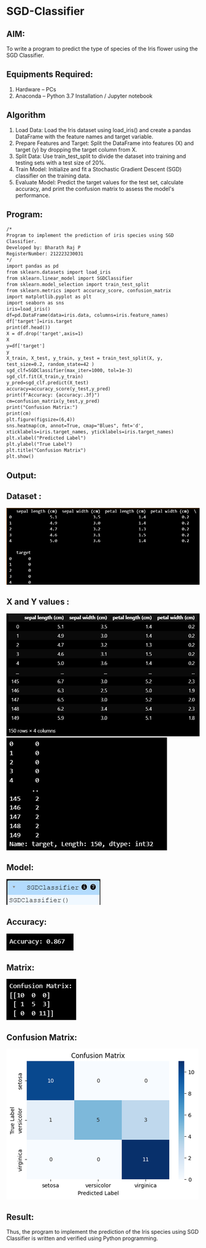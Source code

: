 # SGD-Classifier
## AIM:
To write a program to predict the type of species of the Iris flower using the SGD Classifier.

## Equipments Required:
1. Hardware – PCs
2. Anaconda – Python 3.7 Installation / Jupyter notebook

## Algorithm

1. Load Data: Load the Iris dataset using load_iris() and create a pandas DataFrame with the feature names and target variable.
2. Prepare Features and Target: Split the DataFrame into features (X) and target (y) by dropping the target column from X.
3. Split Data: Use train_test_split to divide the dataset into training and testing sets with a test size of 20%.
4. Train Model: Initialize and fit a Stochastic Gradient Descent (SGD) classifier on the training data.
5. Evaluate Model: Predict the target values for the test set, calculate accuracy, and print the confusion matrix to assess the model's performance.

## Program:
```
/*
Program to implement the prediction of iris species using SGD Classifier.
Developed by: Bharath Raj P
RegisterNumber: 212223230031 
*/
import pandas as pd 
from sklearn.datasets import load_iris 
from sklearn.linear_model import SGDClassifier
from sklearn.model_selection import train_test_split 
from sklearn.metrics import accuracy_score, confusion_matrix 
import matplotlib.pyplot as plt 
import seaborn as sns 
iris=load_iris() 
df=pd.DataFrame(data=iris.data, columns=iris.feature_names) 
df['target']=iris.target 
print(df.head()) 
X = df.drop('target',axis=1) 
X
y=df['target']
y
X_train, X_test, y_train, y_test = train_test_split(X, y, test_size=0.2, random_state=42 )
sgd_clf=SGDClassifier(max_iter=1000, tol=1e-3)
sgd_clf.fit(X_train,y_train)
y_pred=sgd_clf.predict(X_test) 
accuracy=accuracy_score(y_test,y_pred)
print(f"Accuracy: {accuracy:.3f}") 
cm=confusion_matrix(y_test,y_pred) 
print("Confusion Matrix:") 
print(cm)
plt.figure(figsize=(6,4))
sns.heatmap(cm, annot=True, cmap="Blues", fmt='d', xticklabels=iris.target_names, yticklabels=iris.target_names)
plt.xlabel("Predicted Label")
plt.ylabel("True Label")
plt.title("Confusion Matrix")
plt.show()
```
## Output:
 
## Dataset :
![alt text](output/Dataset.png)

## X and Y values :
![alt text](output/xvalue.png)
![alt text](output/yvalue.png)

## Model:
![alt text](output/model.png)

## Accuracy:
![alt text](output/Accuracy.png)

## Matrix:
![alt text](output/confusion.png)

## Confusion Matrix:
![alt text](output/matrix.png)

## Result:
Thus, the program to implement the prediction of the Iris species using SGD Classifier is written and verified using Python programming.

